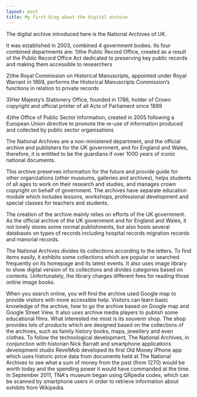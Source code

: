 ```yaml
---
layout: post
title: My first blog about the digital archive
---
```


The digital archive introduced here is the National Archives of UK. 

It was established in 2003, combined 4 government bodies. Its four combined departments are:
1)the Public Record Office, created as a result of the Public Record Office Act dedicated to preserving key public records and making them accessible to researchers

2)the Royal Commission on Historical Manuscripts, appointed under Royal Warrant in 1869, performs the Historical Manuscripts Commission’s functions in relation to private records

3)Her Majesty’s Stationery Office, founded in 1786, holder of Crown copyright and official printer of all Acts of Parliament since 1889

4)the Office of Public Sector Information, created in 2005 following a European Union directive to promote the re-use of information produced and collected by public sector organisations

The National Archives are a non-ministered department, and the official archive and publishers for the UK government, and for England and Wales, therefore, it is entitled to be the guardians if over 1000 years of iconic national documents.

This archive preserves information for the future and provide guide for other organizations (other museums, galleries and archives), helps students of all ages to work on their research and studies, and manages crown copyright on behalf of government. The archives have separate education module which includes lessons, workshops, professional development and special classes for teachers and students.

The creation of the archive mainly relies on efforts of the UK government. As the official archive of the UK government and for England and Wales, it not lonely stores some normal publishments, but also hosts several databases on types of records including hospital records migration records and manorial records.

The National Archives divides its collections according to the letters. To find items easily, it exhibits some collections which are popular or searched frequently on its homepage and its latest events. It also uses image library to show digital version of its collections and divides categories based on contents. Unfortunately, the library charges different fees for reading those online image books.

When you search online, you will find the archive used Google map to provide visitors with more accessible help. Visitors can learn basic knowledge of the archive, how to go the archive based on Google map and Google Street View. It also uses archive media players to publish some educational films. What interested me most is its souvenir shop. The shop provides lots of products which are designed based on the collections of the archives, such as family history books, maps, jewellery and even clothes. To follow the technological development, The National Archives, in conjunction with historian Nick Barratt and smartphone applications development studio RevelMob developed its first Old Money iPhone app which uses historic price data from documents held at The National Archives to see what a sum of money from the past (from 1270) would be worth today and the spending power it would have commanded at the time. In September 2011, TNA's museum began using QRpedia codes, which can be scanned by smartphone users in order to retrieve information about exhibits from Wikipedia.
